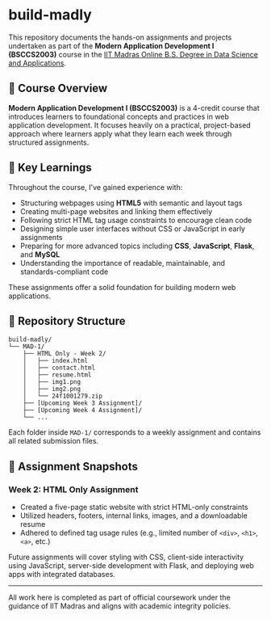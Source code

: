 # build-madly

This repository documents the hands-on assignments and projects undertaken as part of the **Modern Application Development I (BSCCS2003)** course in the [IIT Madras Online B.S. Degree in Data Science and Applications](https://study.iitm.ac.in/ds/course_pages/BSCS2003.html).

## 📘 Course Overview

**Modern Application Development I (BSCCS2003)** is a 4-credit course that introduces learners to foundational concepts and practices in web application development. It focuses heavily on a practical, project-based approach where learners apply what they learn each week through structured assignments.

## 📃 Key Learnings

Throughout the course, I've gained experience with:

* Structuring webpages using **HTML5** with semantic and layout tags
* Creating multi-page websites and linking them effectively
* Following strict HTML tag usage constraints to encourage clean code
* Designing simple user interfaces without CSS or JavaScript in early assignments
* Preparing for more advanced topics including **CSS**, **JavaScript**, **Flask**, and **MySQL**
* Understanding the importance of readable, maintainable, and standards-compliant code

These assignments offer a solid foundation for building modern web applications.

## 📁 Repository Structure

```
build-madly/
└── MAD-1/
    ├── HTML Only - Week 2/
    │   ├── index.html
    │   ├── contact.html
    │   ├── resume.html
    │   ├── img1.png
    │   ├── img2.png
    │   └── 24f1001279.zip
    ├── [Upcoming Week 3 Assignment]/
    ├── [Upcoming Week 4 Assignment]/
    └── ...
```

Each folder inside `MAD-1/` corresponds to a weekly assignment and contains all related submission files.

## 📄 Assignment Snapshots

### Week 2: HTML Only Assignment

* Created a five-page static website with strict HTML-only constraints
* Utilized headers, footers, internal links, images, and a downloadable resume
* Adhered to defined tag usage rules (e.g., limited number of `<div>`, `<h1>`, `<a>`, etc.)

Future assignments will cover styling with CSS, client-side interactivity using JavaScript, server-side development with Flask, and deploying web apps with integrated databases.

---

All work here is completed as part of official coursework under the guidance of IIT Madras and aligns with academic integrity policies.
